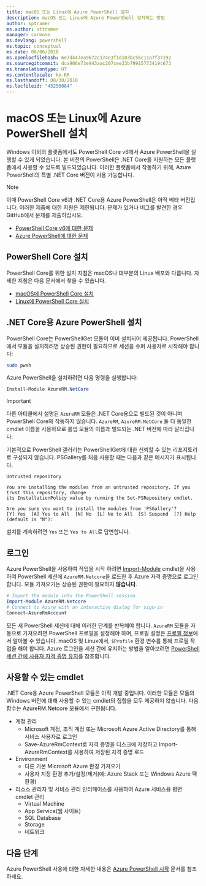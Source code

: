 ```yaml
---
title: macOS 또는 Linux에 Azure PowerShell 설치
description: macOS 또는 Linux에 Azure PowerShell 설치하는 방법
author: sptramer
ms.author: sttramer
manager: carmonm
ms.devlang: powershell
ms.topic: conceptual
ms.date: 06/06/2018
ms.openlocfilehash: 6e7d447ea9672c174e3f1d103bc56c11a7f37192
ms.sourcegitcommit: dca906e73e943aac207cee23b79915773419c673
ms.translationtype: HT
ms.contentlocale: ko-KR
ms.lasthandoff: 08/30/2018
ms.locfileid: "43250084"
---
```

# <a name="install-azure-powershell-on-macos-or-linux"></a>macOS 또는 Linux에 Azure PowerShell 설치

Windows 이외의 플랫폼에서도 PowerShell Core v6에서 Azure PowerShell을 실행할 수 있게 되었습니다. 본 버전의 PowerShell은 .NET Core를 지원하는 모든 플랫폼에서 사용할 수 있도록 빌드되었습니다. 이러한 플랫폼에서 작동하기 위해, Azure PowerShell의 특별 .NET Core 버전이 사용 가능합니다.

> [!NOTE]
> 이때 PowerShell Core v6과 .NET Core용 Azure PowerShell은 아직 베타 버전입니다.
> 이러한 제품에 대한 지원은 제한됩니다. 문제가 있거나 버그를 발견한 경우 GitHub에서 문제를 제출하십시오.
>
> * [PowerShell Core v6에 대한 문제](https://github.com/PowerShell/PowerShell/issues)
> * [Azure PowerShell에 대한 문제](https://github.com/azure/azure-docs-powershell/issues)

## <a name="install-powershell-core"></a>PowerShell Core 설치

PowerShell Core를 위한 설치 지침은 macOS나 대부분의 Linux 배포와 다릅니다.
자세한 지침은 다음 문서에서 찾을 수 있습니다.

* [macOS에 PowerShell Core 설치](/powershell/scripting/setup/installing-powershell-core-on-macos)
* [Linux에 PowerShell Core 설치](/powershell/scripting/setup/installing-powershell-core-on-linux)

## <a name="install-azure-powershell-for-net-core"></a>.NET Core용 Azure PowerShell 설치

PowerShell Core는 PowerShellGet 모듈이 이미 설치되어 제공됩니다. PowerShell에서 모듈을 설치하려면 상승된 권한이 필요하므로 세션을 슈퍼 사용자로 시작해야 합니다:

```bash
sudo pwsh
```

Azure PowerShell을 설치하려면 다음 명령을 실행합니다:

```powershell
Install-Module AzureRM.NetCore
```

> [!IMPORTANT]
> 다른 아티클에서 설명된 `AzureRM` 모듈은 .NET Core용으로 빌드된 것이 아니며 PowerShell Core와 작동하지 않습니다. `AzureRM`, `AzureRM.NetCore` 둘 다 동일한 cmdlet 이름을 사용하므로 롤업 모듈의 이름과 빌드되는 .NET 버전에 따라 달라집니다.

기본적으로 PowerShell 갤러리는 PowerShellGet에 대한 신뢰할 수 있는 리포지토리로 구성되지 않습니다. PSGallery를 처음 사용할 때는 다음과 같은 메시지가 표시됩니다.

```output
Untrusted repository

You are installing the modules from an untrusted repository. If you trust this repository, change
its InstallationPolicy value by running the Set-PSRepository cmdlet.

Are you sure you want to install the modules from 'PSGallery'?
[Y] Yes  [A] Yes to All  [N] No  [L] No to All  [S] Suspend  [?] Help (default is "N"):
```

설치를 계속하려면 `Yes` 또는 `Yes to All`로 답변합니다.

## <a name="sign-in"></a>로그인

Azure PowerShell을 사용하여 작업을 시작 하려면 [Import-Module](/powershell/module/Microsoft.PowerShell.Core/Import-Module) cmdlet을 사용하여 PowerShell 세션에 `AzureRM.Netcore`을 로드한 후 Azure 자격 증명으로 로그인합니다. 모듈 가져오기는 상승된 권한이 필요하지 __않습니다__.

```powershell
# Import the module into the PowerShell session
Import-Module AzureRM.Netcore
# Connect to Azure with an interactive dialog for sign-in
Connect-AzureRmAccount
```

모든 새 PowerShell 세션에 대해 이러한 단계를 반복해야 합니다. `AzureRM` 모듈을 자동으로 가져오려면 PowerShell 프로필을 설정해야 하며, 프로필 설정은 [프로필 정보](/powershell/module/microsoft.powershell.core/about/about_profiles)에서 알아볼 수 있습니다.
macOS 및 Linux에서, `$Profile` 환경 변수를 통해 프로필 작업을 해야 합니다. Azure 로그인을 세션 간에 유지하는 방법을 알아보려면 [PowerShell 세션 간에 사용자 자격 증명 유지](context-persistence.md)를 참조합니다.

## <a name="available-cmdlets"></a>사용할 수 있는 cmdlet

.NET Core용 Azure PowerShell 모듈은 아직 개발 중입니다. 이러한 모듈은 모듈의 Windows 버전에 대해 사용할 수 있는 cmdlet의 집합을 모두 제공하지 않습니다. 다음 함수는 AzureRM.Netcore 모듈에서 구현됩니다.

* 계정 관리
  * Microsoft 계정, 조직 계정 또는 Microsoft Azure Active Directory를 통해 서비스 사용자로 로그인
  * Save-AzureRmContext로 자격 증명을 디스크에 저장하고 Import-AzureRmContext를 사용하여 저장된 자격 증명 로드
* Environment
  * 다른 기본 Microsoft Azure 환경 가져오기
  * 사용자 지정 환경 추가/설정/제거(예: Azure Stack 또는 Windows Azure 팩 환경)
* 리소스 관리자 및 서비스 관리 인터페이스를 사용하여 Azure 서비스용 평면 cmdlet 관리
  * Virtual Machine
  * App Service(웹 사이트)
  * SQL Database
  * Storage
  * 네트워크

## <a name="next-steps"></a>다음 단계

Azure PowerShell 사용에 대한 자세한 내용은 [Azure PowerShell 시작](get-started-azureps.md) 문서를 참조하세요.
